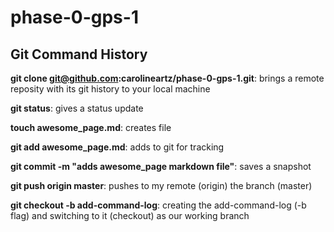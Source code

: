 # phase-0-gps-1

## Git Command History

**git clone git@github.com:carolineartz/phase-0-gps-1.git**: brings a remote reposity with its git history to your local machine

**git status**: gives a status update 

**touch awesome_page.md**: creates file

**git add awesome_page.md**: adds to git for tracking

**git commit -m "adds awesome_page markdown file"**: saves a snapshot  

**git push origin master**: pushes to my remote (origin) the branch (master) 

**git checkout -b add-command-log**: creating the add-command-log (-b flag) and switching to it (checkout) as our working branch

